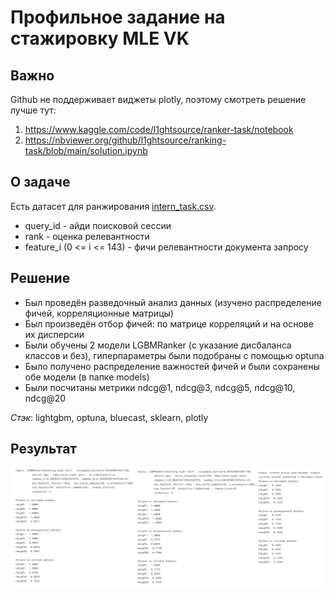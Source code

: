 # Профильное задание на стажировку MLE VK

## Важно

Github не поддерживает виджеты plotly, поэтому смотреть решение лучше тут:

1. https://www.kaggle.com/code/l1ghtsource/ranker-task/notebook
2. https://nbviewer.org/github/l1ghtsource/ranking-task/blob/main/solution.ipynb

## О задаче

Есть датасет для ранжирования [intern_task.csv](https://drive.google.com/file/d/1viFKqtYTtTiP9_EdBXVpCmWbNmxDiXWG/view).

- query_id - айди поисковой сессии
- rank - оценка релевантности
- feature_i (0 <= i <= 143) - фичи релевантности документа запросу

## Решение

- Был проведён разведочный анализ данных (изучено распределение фичей, корреляционные матрицы)
- Был произведён отбор фичей: по матрице корреляций и на основе их дисперсии
- Были обучены 2 модели LGBMRanker (с указание дисбаланса классов и без), гиперпараметры были подобраны с помощью optuna
- Было получено распределение важностей фичей и были сохранены обе модели (в папке models)
- Были посчитаны метрики ndcg@1, ndcg@3, ndcg@5, ndcg@10, ndcg@20

*Стэк*: lightgbm, optuna, bluecast, sklearn, plotly
 
## Результат

![alt text](metrics.png)
